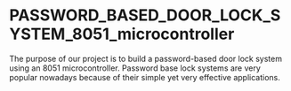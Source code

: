 # PASSWORD_BASED_DOOR_LOCK_SYSTEM_8051_microcontroller
The purpose of our project is to build a password-based door lock system using an 8051 microcontroller. Password base lock systems are very popular nowadays because of their simple yet very effective applications. 
